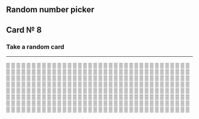 ## Random number picker 

## Card № 8

### Take a random card
----
[▒](74.md) [▒](89.md) [▒](34.md) [▒](36.md) [▒](0.md) [▒](78.md) [▒](6.md) [▒](63.md) [▒](47.md) [▒](63.md) [▒](57.md) [▒](73.md) [▒](95.md) [▒](85.md) [▒](37.md) [▒](39.md) [▒](43.md) [▒](24.md) [▒](31.md) [▒](7.md) [▒](40.md) [▒](70.md) [▒](55.md) [▒](49.md) [▒](5.md) [▒](68.md) [▒](60.md) [▒](71.md) [▒](44.md) [▒](99.md) [▒](60.md) [▒](79.md) [▒](93.md) [▒](39.md) [▒](21.md) [▒](12.md) [▒](35.md) [▒](23.md) [▒](49.md) [▒](90.md) [▒](30.md) [▒](99.md) [▒](20.md) [▒](58.md) [▒](61.md) [▒](89.md) [▒](19.md) [▒](14.md) [▒](31.md) [▒](91.md) [▒](87.md) [▒](79.md) [▒](47.md) [▒](6.md) [▒](51.md) [▒](79.md) [▒](21.md) [▒](65.md) [▒](43.md) [▒](75.md) [▒](70.md) [▒](76.md) [▒](65.md) [▒](65.md) [▒](89.md) [▒](85.md) [▒](26.md) [▒](90.md) [▒](26.md) [▒](17.md) [▒](48.md) [▒](88.md) [▒](91.md) [▒](59.md) [▒](48.md) [▒](38.md) [▒](78.md) [▒](49.md) [▒](90.md) [▒](87.md) [▒](68.md) [▒](56.md) [▒](85.md) [▒](80.md) [▒](24.md) [▒](31.md) [▒](7.md) [▒](87.md) [▒](80.md) [▒](64.md) [▒](38.md) [▒](99.md) [▒](3.md) [▒](70.md) [▒](9.md) [▒](27.md) [▒](44.md) [▒](17.md) [▒](64.md) [▒](48.md) [▒](72.md) [▒](61.md) [▒](40.md) [▒](30.md) [▒](44.md) [▒](11.md) [▒](74.md) [▒](13.md) [▒](86.md) [▒](11.md) [▒](70.md) [▒](82.md) [▒](74.md) [▒](98.md) [▒](26.md) [▒](19.md) [▒](97.md) [▒](2.md) [▒](9.md) [▒](46.md) [▒](52.md) [▒](32.md) [▒](17.md) [▒](30.md) [▒](13.md) [▒](79.md) [▒](28.md) [▒](53.md) [▒](24.md) [▒](86.md) [▒](1.md) [▒](28.md) [▒](45.md) [▒](23.md) [▒](54.md) [▒](69.md) [▒](4.md) [▒](73.md) [▒](25.md) [▒](48.md) [▒](9.md) [▒](67.md) [▒](15.md) [▒](25.md) [▒](20.md) [▒](58.md) [▒](19.md) [▒](76.md) [▒](46.md) [▒](73.md) [▒](38.md) [▒](94.md) [▒](62.md) [▒](3.md) [▒](16.md) [▒](80.md) [▒](51.md) [▒](24.md) [▒](13.md) [▒](53.md) [▒](1.md) [▒](93.md) [▒](81.md) [▒](83.md) [▒](34.md) [▒](16.md) [▒](62.md) [▒](55.md) [▒](91.md) [▒](66.md) [▒](76.md) [▒](10.md) [▒](23.md) [▒](16.md) [▒](55.md) [▒](62.md) [▒](13.md) [▒](46.md) [▒](60.md) [▒](31.md) [▒](71.md) [▒](58.md) [▒](2.md) [▒](1.md) [▒](51.md) [▒](42.md) [▒](15.md) [▒](84.md) [▒](1.md) [▒](94.md) [▒](32.md) [▒](57.md) [▒](88.md) [▒](62.md) [▒](28.md) [▒](11.md) [▒](21.md) [▒](95.md) [▒](16.md) [▒](90.md) [▒](56.md) [▒](98.md) [▒](42.md) [▒](95.md) [▒](22.md) [▒](61.md) [▒](69.md) [▒](50.md) [▒](53.md) [▒](45.md) [▒](92.md) [▒](77.md) [▒](21.md) [▒](99.md) [▒](73.md) [▒](33.md) [▒](80.md) [▒](64.md) [▒](43.md) [▒](96.md) [▒](93.md) [▒](67.md) [▒](91.md) [▒](75.md) [▒](95.md) [▒](83.md) [▒](29.md) [▒](0.md) [▒](65.md) [▒](66.md) [▒](81.md) [▒](40.md) [▒](68.md) [▒](81.md) [▒](29.md) [▒](12.md) [▒](56.md) [▒](8.md) [▒](67.md) [▒](18.md) [▒](78.md) [▒](66.md) [▒](22.md) [▒](82.md) [▒](98.md) [▒](8.md) [▒](15.md) [▒](5.md) [▒](45.md) [▒](87.md) [▒](14.md) [▒](71.md) [▒](51.md) [▒](77.md) [▒](86.md) [▒](36.md) [▒](61.md) [▒](25.md) [▒](34.md) [▒](54.md) [▒](85.md) [▒](12.md) [▒](50.md) [▒](57.md) [▒](93.md) [▒](84.md) [▒](39.md) [▒](59.md) [▒](36.md) [▒](47.md) [▒](15.md) [▒](43.md) [▒](14.md) [▒](92.md) [▒](63.md) [▒](2.md) [▒](29.md) [▒](5.md) [▒](74.md) [▒](41.md) [▒](17.md) [▒](44.md) [▒](41.md) [▒](37.md) [▒](36.md) [▒](72.md) [▒](59.md) [▒](42.md) 